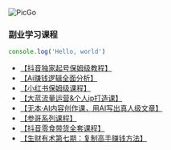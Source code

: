 ![PicGo](https://m2492468.695354.xyz/img/2024/12/27/s9tsq.jpg
'仓库必须是的，否则存储的图片不能正常访问。')

### 副业学习课程
```js
console.log('Hello, world')
```


- [【抖音独家起号保姆级教程】](https://pan.baidu.com/s/1xr40Im4t78lctEAPrR10Ow?pwd=bgnb)
- [【Ai赚钱逻辑全面分析】](https://pan.baidu.com/s/1d9BTyiPr95wUVMfTz0QkRw?pwd=bgnb)
- [【小红书保姆级课程】](https://pan.baidu.com/s/158oshqTzg5VWUa7OiufWmQ?pwd=bgnb)
- [【大蓝流量运营&个人ip打造课】](https://pan.baidu.com/s/1fwlE1nE4tQpdvRp5pnrWKA?pwd=bgnb)
- [【无本·AI内容创作课，用AI写出真人级文章】](https://pan.baidu.com/s/1H2Ytx_xTb06E2IhsA-jkBw?pwd=bgnb)
- [【参哥系列课程】](https://pan.baidu.com/s/1q7AyhUtB2X7vDWQh626ftQ?pwd=bgnb)
- [【抖音零食带货全套课程】](https://pan.baidu.com/s/18CU3pgEhhy2cc-mB3MlwmA?pwd=bgnb)
- [【生财有术第七期：复制高手赚钱方法】](https://pan.baidu.com/s/1_0M4v3IF1nwqG4v0ZnN9Aw?pwd=bgnb)